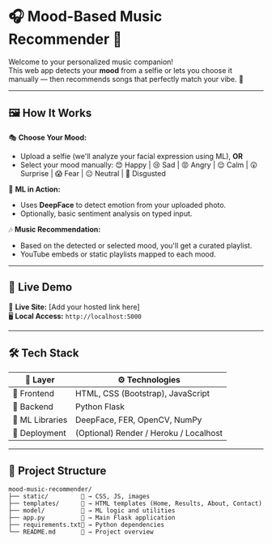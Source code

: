 
# 🎧 Mood-Based Music Recommender 🎵

Welcome to your personalized music companion!  
This web app detects your **mood** from a selfie or lets you choose it manually — then recommends songs that perfectly match your vibe. 💫

---

## 🖼️ How It Works

🎭 **Choose Your Mood:**
- Upload a selfie (we'll analyze your facial expression using ML), **OR**
- Select your mood manually: 😊 Happy | 😢 Sad | 😡 Angry | 😌 Calm | 😲 Surprise | 😱 Fear | 😐 Neutral | 🤢 Disgusted

🧠 **ML in Action:**
- Uses **DeepFace** to detect emotion from your uploaded photo.
- Optionally, basic sentiment analysis on typed input.

🎶 **Music Recommendation:**
- Based on the detected or selected mood, you'll get a curated playlist.
- YouTube embeds or static playlists mapped to each mood.

---

## 🚀 Live Demo

🔗 **Live Site:** [Add your hosted link here]  
🖥️ **Local Access:** `http://localhost:5000`

---

## 🛠️ Tech Stack

| 🧩 Layer       | ⚙️ Technologies                        |
|---------------|----------------------------------------|
| 🎨 Frontend    | HTML, CSS (Bootstrap), JavaScript      |
| 🔧 Backend     | Python Flask                           |
| 🤖 ML Libraries| DeepFace, FER, OpenCV, NumPy           |
| 🚀 Deployment  | (Optional) Render / Heroku / Localhost |

---

## 📁 Project Structure

```plaintext
mood-music-recommender/
├── static/         📁 → CSS, JS, images
├── templates/      📁 → HTML templates (Home, Results, About, Contact)
├── model/          📁 → ML logic and utilities
├── app.py          🧠 → Main Flask application
├── requirements.txt📄 → Python dependencies
└── README.md       📘 → Project overview
